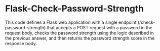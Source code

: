 # Flask-Check-Password-Strength
This code defines a Flask web application with a single endpoint (/check-password-strength) that accepts a POST request with a password in the request body, checks the password strength using the logic described in the previous answer, and then returns the password strength score in the response body.
